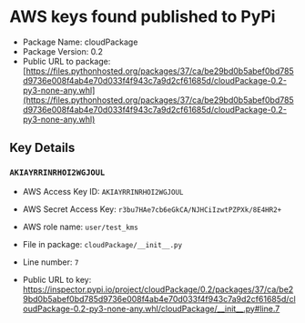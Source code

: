 # AWS keys found published to PyPi

* Package Name: cloudPackage
* Package Version: 0.2
* Public URL to package: [https://files.pythonhosted.org/packages/37/ca/be29bd0b5abef0bd785d9736e008f4ab4e70d033f4f943c7a9d2cf61685d/cloudPackage-0.2-py3-none-any.whl](https://files.pythonhosted.org/packages/37/ca/be29bd0b5abef0bd785d9736e008f4ab4e70d033f4f943c7a9d2cf61685d/cloudPackage-0.2-py3-none-any.whl)

## Key Details

### `AKIAYRRINRHOI2WGJOUL`

* AWS Access Key ID: `AKIAYRRINRHOI2WGJOUL`
* AWS Secret Access Key: `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` 
* AWS role name: `user/test_kms`
* File in package: `cloudPackage/__init__.py`
* Line number: `7`

* Public URL to key: https://inspector.pypi.io/project/cloudPackage/0.2/packages/37/ca/be29bd0b5abef0bd785d9736e008f4ab4e70d033f4f943c7a9d2cf61685d/cloudPackage-0.2-py3-none-any.whl/cloudPackage/__init__.py#line.7



